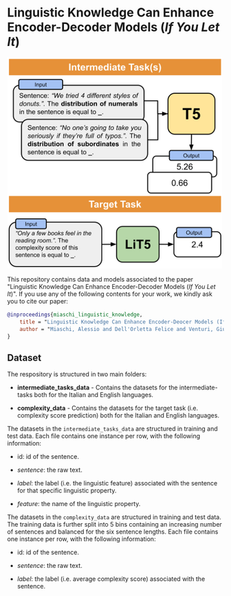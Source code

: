 # Linguistic Knowledge Can Enhance Encoder-Decoder Models (*If You Let It*)

<p float="center">
    <img src="img/LiT5_approach.png" alt="Linguistically-Informed T5 Approach" width="500"/>
</p>


This repository contains data and models associated to the paper "Linguistic Knowledge Can Enhance Encoder-Decoder Models (*If You Let It*)". If you use any of the following contents for your work, we kindly ask you to cite our paper:

```bibtex
@inproceedings{miaschi_linguistic_knowledge,
    title = "Linguistic Knowledge Can Enhance Encoder-Deocer Models (If You Let It)",
    author = "Miaschi, Alessio and Dell'Orletta Felice and Venturi, Giulia",
}
```

## Dataset

The respository is structured in two main folders:

- **intermediate_tasks_data** - Contains the datasets for the intermediate-tasks both for the Italian and English languages.

- **complexity_data** - Contains the datasets for the target task (i.e. complexity score prediction) both for the Italian and English languages.


The datasets in the ```intermediate_tasks_data``` are structured in training and test data. Each file contains one instance per row, with the following information:

- id: id of the sentence.

- *sentence*: the raw text.

- *label*: the label (i.e. the linguistic feature) associated with the sentence for that specific linguistic property.

- *feature*: the name of the linguistic property.

The datasets in the ```complexity_data``` are structured in training and test data. The training data is further split into 5 bins containing an increasing number of sentences and balanced for the six sentence lengths. Each file contains one instance per row, with the following information:

- id: id of the sentence.

- *sentence*: the raw text.

- *label*: the label (i.e. average complexity score) associated with the sentence.
